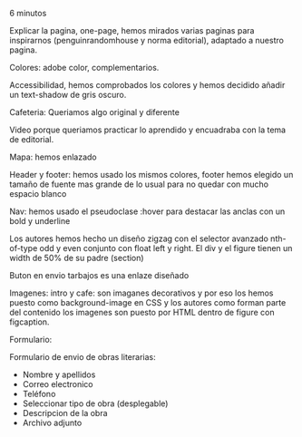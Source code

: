 6 minutos

Explicar la pagina, one-page, hemos mirados varias paginas para inspirarnos (penguinrandomhouse y norma editorial), adaptado a nuestro pagina.

Colores: adobe color, complementarios.

Accessibilidad, hemos comprobados los colores y hemos decidido añadir un text-shadow de gris oscuro.

Cafeteria: Queriamos algo original y diferente

Video porque queriamos practicar lo aprendido y encuadraba con la tema de editorial.

Mapa: hemos enlazado


Header y footer: hemos usado los mismos colores, footer hemos elegido un tamaño de fuente mas grande de lo usual para no quedar con mucho espacio blanco

Nav:  hemos usado el pseudoclase :hover para destacar las anclas con un bold y underline


Los autores hemos hecho un diseño zigzag con el selector avanzado nth-of-type odd y even conjunto con float left y right. El div y el figure tienen un width de 50% de su padre (section)


Buton en envio tarbajos es una enlaze diseñado


Imagenes: intro y cafe: son imaganes decorativos y por eso los hemos puesto como background-image en CSS y los autores como forman parte del contenido los imagenes son puesto por HTML dentro de figure con figcaption.


Formulario: 


Formulario de envio de obras literarias:

* Nombre y apellidos
* Correo electronico
* Teléfono
* Seleccionar tipo de obra (desplegable)
* Descripcion de la obra
* Archivo adjunto
